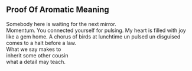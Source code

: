 Proof Of Aromatic Meaning
-------------------------
Somebody here is waiting for the next mirror.  
Momentum. You connected yourself for pulsing. My heart is filled with joy like a gem home. A chorus of birds at lunchtime un pulsed un disguised  
comes to a halt before a law.  
What we say makes to  
inherit some other cousin  
what a detail may teach.  
